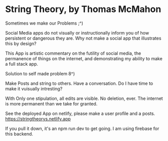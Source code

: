 # String Theory, by Thomas McMahon

Sometimes we make our Problems ;^)

Social Media apps do not visually or instructionally inform you of how persistent or dangerous they are. Why not make a social app that illustrates this by design?

This App is artistic commentary on the futility of social media, the permanence of things on the internet, and demonstrating my ability to make a full stack app.

Solution to self made problem 8^)

Make Posts and string to others. Have a conversation. Do I have time to make it vuisually intresting?

With Only one stipulation, all edits are visible. No deletion, ever. The internet is more permanent than we take for granted.

See the deployed App on netlify, please make a user profile and a posts. https://stringtheorys.netlify.app

If you pull it down, it's an npm run dev to get going.
I am using firebase for this backend. 

